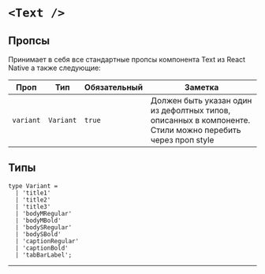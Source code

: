 # `<Text />`

## Пропсы

Принимает в себя все стандартные пропсы компонента Text из React Native а также следующие:

| Проп      | Тип       | Обязательный | Заметка                                                                                                   |
| --------- | --------- | ------------ | --------------------------------------------------------------------------------------------------------- |
| `variant` | `Variant` | `true`       | Должен быть указан один из дефолтных типов, описанных в компоненте. Стили можно перебить через проп style |

## Типы

```
type Variant =
  | 'title1'
  | 'title2'
  | 'title3'
  | 'bodyMRegular'
  | 'bodyMBold'
  | 'bodySRegular'
  | 'bodySBold'
  | 'captionRegular'
  | 'captionBold'
  | 'tabBarLabel';
```

---
